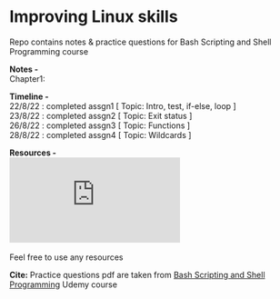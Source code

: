 # Improving Linux skills
Repo contains notes & practice questions for Bash Scripting and Shell Programming course

**Notes -** </br>
Chapter1: 

**Timeline -** </br>
22/8/22 : completed assgn1 [ Topic: Intro, test, if-else, loop ] </br>
23/8/22 : completed assgn2 [ Topic: Exit status ] </br>
26/8/22 : completed assgn3 [ Topic: Functions ] </br>
28/8/22 : completed assgn4 [ Topic: Wildcards ] </br>

**Resources -** </br>
![bash cheatsheet](https://github.com/amarjeet-saini/BashScripting_Course/blob/main/ShellScriptingCheatSheetandReference.pdf)


Feel free to use any resources </br>

**Cite:** Practice questions pdf are taken from [Bash Scripting and Shell Programming](https://www.udemy.com/course/bash-scripting/) Udemy course
